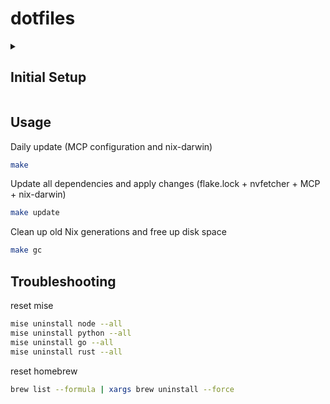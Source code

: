 # dotfiles

<details>
<summary><h2>Initial Setup</h2></summary>

### Install Nix package manager

```bash
sh <(curl -L https://nixos.org/nix/install)
```

Use nix-darwin to configure your macOS system with declarative configuration

```bash
make init
```

### Runtime Setup

Install mise tools

```bash
mise install
```

### Neovim Setup

```bash
nvim
```

nvim

```nvim
:Lazy update
```

### Authentication Tools

Claude Code Authentication

```bash
gh auth login
```

GitHub Authentication

```bash
gh auth login
```

### Install Haskell

Install Haskell (nix package unstable)

```bash
curl --proto '=https' --tlsv1.2 -sSf https://get-ghcup.haskell.org | sh
```

Install recommended tools

```bash
ghcup tui
```

### Manual Application Installation

- Kindle
- Happy Hacking Keyboard.app
- CompareMerge.app
- Testcontainers Desktop.app

</details>

## Usage

Daily update (MCP configuration and nix-darwin)

```bash
make
```

Update all dependencies and apply changes (flake.lock + nvfetcher + MCP + nix-darwin)

```bash
make update
```

Clean up old Nix generations and free up disk space

```bash
make gc
```

## Troubleshooting

reset mise

```bash
mise uninstall node --all
mise uninstall python --all
mise uninstall go --all
mise uninstall rust --all
```

reset homebrew

```bash
brew list --formula | xargs brew uninstall --force
```

